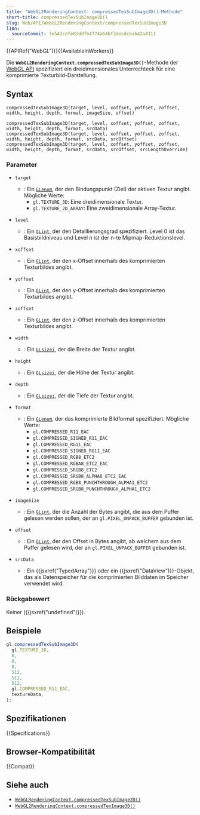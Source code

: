 ```yaml
---
title: "WebGL2RenderingContext: compressedTexSubImage3D()-Methode"
short-title: compressedTexSubImage3D()
slug: Web/API/WebGL2RenderingContext/compressedTexSubImage3D
l10n:
  sourceCommit: 3e543cdfe8dddfb4774a64bf3decdcbab42a4111
---
```


{{APIRef("WebGL")}}{{AvailableInWorkers}}

Die **`WebGL2RenderingContext.compressedTexSubImage3D()`**-Methode der [WebGL API](/de/docs/Web/API/WebGL_API) spezifiziert ein dreidimensionales Unterrechteck für eine komprimierte Texturbild-Darstellung.

## Syntax

```js-nolint
compressedTexSubImage3D(target, level, xoffset, yoffset, zoffset, width, height, depth, format, imageSize, offset)

compressedTexSubImage3D(target, level, xoffset, yoffset, zoffset, width, height, depth, format, srcData)
compressedTexSubImage3D(target, level, xoffset, yoffset, zoffset, width, height, depth, format, srcData, srcOffset)
compressedTexSubImage3D(target, level, xoffset, yoffset, zoffset, width, height, depth, format, srcData, srcOffset, srcLengthOverride)
```

### Parameter

- `target`

  - : Ein [`GLenum`](/de/docs/Web/API/WebGL_API/Types), der den Bindungspunkt (Ziel) der aktiven Textur angibt. Mögliche Werte:
    - `gl.TEXTURE_3D`: Eine dreidimensionale Textur.
    - `gl.TEXTURE_2D_ARRAY`: Eine zweidimensionale Array-Textur.

- `level`
  - : Ein [`GLint`](/de/docs/Web/API/WebGL_API/Types), der den Detaillierungsgrad spezifiziert. Level 0 ist das Basisbildniveau und Level _n_ ist der n-te Mipmap-Reduktionslevel.
- `xoffset`
  - : Ein [`GLint`](/de/docs/Web/API/WebGL_API/Types), der den x-Offset innerhalb des komprimierten Texturbildes angibt.
- `yoffset`
  - : Ein [`GLint`](/de/docs/Web/API/WebGL_API/Types), der den y-Offset innerhalb des komprimierten Texturbildes angibt.
- `zoffset`
  - : Ein [`GLint`](/de/docs/Web/API/WebGL_API/Types), der den z-Offset innerhalb des komprimierten Texturbildes angibt.
- `width`
  - : Ein [`GLsizei`](/de/docs/Web/API/WebGL_API/Types), der die Breite der Textur angibt.
- `height`
  - : Ein [`GLsizei`](/de/docs/Web/API/WebGL_API/Types), der die Höhe der Textur angibt.
- `depth`
  - : Ein [`GLsizei`](/de/docs/Web/API/WebGL_API/Types), der die Tiefe der Textur angibt.
- `format`

  - : Ein [`GLenum`](/de/docs/Web/API/WebGL_API/Types), der das komprimierte Bildformat spezifiziert. Mögliche Werte:
    - `gl.COMPRESSED_R11_EAC`
    - `gl.COMPRESSED_SIGNED_R11_EAC`
    - `gl.COMPRESSED_RG11_EAC`
    - `gl.COMPRESSED_SIGNED_RG11_EAC`
    - `gl.COMPRESSED_RGB8_ETC2`
    - `gl.COMPRESSED_RGBA8_ETC2_EAC`
    - `gl.COMPRESSED_SRGB8_ETC2`
    - `gl.COMPRESSED_SRGB8_ALPHA8_ETC2_EAC`
    - `gl.COMPRESSED_RGB8_PUNCHTHROUGH_ALPHA1_ETC2`
    - `gl.COMPRESSED_SRGB8_PUNCHTHROUGH_ALPHA1_ETC2`

- `imageSize`
  - : Ein [`GLint`](/de/docs/Web/API/WebGL_API/Types), der die Anzahl der Bytes angibt, die aus dem Puffer gelesen werden sollen, der an `gl.PIXEL_UNPACK_BUFFER` gebunden ist.
- `offset`
  - : Ein [`GLint`](/de/docs/Web/API/WebGL_API/Types), der den Offset in Bytes angibt, ab welchem aus dem Puffer gelesen wird, der an `gl.PIXEL_UNPACK_BUFFER` gebunden ist.
- `srcData`
  - : Ein {{jsxref("TypedArray")}} oder ein {{jsxref("DataView")}}-Objekt, das als Datenspeicher für die komprimierten Bilddaten im Speicher verwendet wird.

### Rückgabewert

Keiner ({{jsxref("undefined")}}).

## Beispiele

```js
gl.compressedTexSubImage3D(
  gl.TEXTURE_3D,
  0,
  0,
  0,
  512,
  512,
  512,
  gl.COMPRESSED_R11_EAC,
  textureData,
);
```

## Spezifikationen

{{Specifications}}

## Browser-Kompatibilität

{{Compat}}

## Siehe auch

- [`WebGLRenderingContext.compressedTexSubImage2D()`](/de/docs/Web/API/WebGLRenderingContext/compressedTexSubImage2D)
- [`WebGL2RenderingContext.compressedTexImage3D()`](/de/docs/WebGLRenderingContext/compressedTexImage2D)
